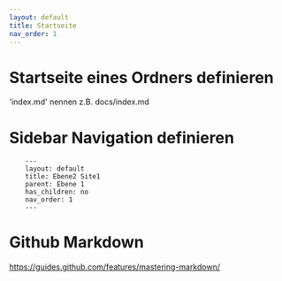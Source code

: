 ```yaml
---
layout: default
title: Startseite
nav_order: 1
---
```



# Startseite eines Ordners definieren

'index.md' nennen z.B. docs/index.md

# Sidebar Navigation definieren

        ---
        layout: default
        title: Ebene2 Site1
        parent: Ebene 1
        has_children: no
        nav_order: 1
        ---
# Github Markdown

https://guides.github.com/features/mastering-markdown/
